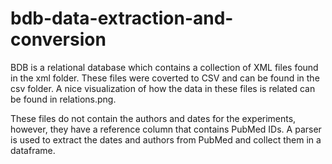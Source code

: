 # bdb-data-extraction-and-conversion

BDB is a relational database which contains a collection of XML files found in the xml folder. These files were coverted to CSV and can be found in the csv folder. A nice visualization of how the data in these files is related can be found in relations.png.

These files do not contain the authors and dates for the experiments, however, they have a reference column that contains PubMed IDs. A parser is used to extract the dates and authors from PubMed and collect them in a dataframe.
